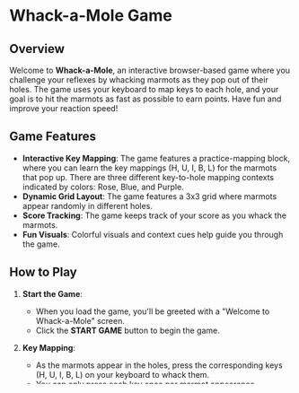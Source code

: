 # Whack-a-Mole Game

## Overview
Welcome to **Whack-a-Mole**, an interactive browser-based game where you challenge your reflexes by whacking marmots as they pop out of their holes. The game uses your keyboard to map keys to each hole, and your goal is to hit the marmots as fast as possible to earn points. Have fun and improve your reaction speed!

## Game Features
- **Interactive Key Mapping**: The game features a practice-mapping block, where you can learn the key mappings (H, U, I, B, L) for the marmots that pop up. There are three different key-to-hole mapping contexts indicated by colors: Rose, Blue, and Purple.
- **Dynamic Grid Layout**: The game features a 3x3 grid where marmots appear randomly in different holes.
- **Score Tracking**: The game keeps track of your score as you whack the marmots.
- **Fun Visuals**: Colorful visuals and context cues help guide you through the game.

## How to Play

1. **Start the Game**: 
   - When you load the game, you'll be greeted with a "Welcome to Whack-a-Mole" screen.
   - Click the **START GAME** button to begin the game.

2. **Key Mapping**: 
   - As the marmots appear in the holes, press the corresponding keys (H, U, I, B, L) on your keyboard to whack them. 
   - You can only press each key once per marmot appearance.

3. **Context Cue**:
   - A color box at the top of the game indicates which key-to-hole mapping context you're in:
     - **Rose (Pink)**, **Blue**, or **Purple**. The game will adjust based on the context, so keep an eye out for the color changes!

4. **Score**:
   - Each successful whack earns you points. Your score is displayed at the top right of the game.

5. **End Game**: 
   - When the game ends, a game-over screen will appear, showing your final score and giving you the option to **Restart**.

## Setup Instructions

1. **Download or Clone** the game repository to your local machine.
2. Ensure you have the necessary files in the correct structure as outlined above.
3. Open `index.html` in your browser.
4. The game will start with a welcome screen. Click **START GAME** to begin.

## Technologies Used

- **HTML**: Structure of the game.
- **CSS**: Styling for the game layout and animations.
- **JavaScript**: Game logic, key mapping, and context handling.
- **Audio and Images**: Background music and game visuals.

## Key Components

### Audio
- There are three audio files (banc.mp3, chui.mp3, da.mp3) loaded into the game for background music and sound effects. You can customize these files to change the game experience.

### Score & Context
- The game tracks your score with a visual score counter displayed on the top-right of the game screen.
- The current context (Rose, Blue, or Purple) is visually represented by a colored box at the top of the game, changing dynamically as you progress.

### Marmot Grid
- The game uses a 3x3 grid where marmots randomly appear. Players must respond by pressing the corresponding keys mapped to the holes. The faster you react, the higher your score!

## Customization

### Key to Hole Mapping
The key-to-hole mappings are pre-set, but you can modify the key mappings in the `total.js` file if you want to change the controls.

### Visual Elements
Feel free to modify the images in the `/image` folder and the corresponding CSS in `style.css` if you wish to change the appearance of the marmots or the game layout.

### Background Music
You can replace the audio files in the `/music` folder to change the background music and sound effects.

## Future Enhancements

- **Levels and Difficulty**: Implement different levels or speeds to challenge players.
- **Mobile Compatibility**: Adapt the game for mobile devices using touch inputs.
- **Leaderboard**: Add a feature to store high scores and display them to players.

## File Structure

```
/game-directory
|-- index.html        # Main HTML file containing the game layout
|-- style.css         # CSS for styling the game
|-- total.js          # JavaScript file containing game logic
|-- /music            # Folder containing game audio
|   |-- banc.mp3      # Background music 1
|   |-- chui.mp3      # Background music 2
|   |-- da.mp3        # Background music 3
|-- /image            # image materials
```

Enjoy your Whack-a-Mole
